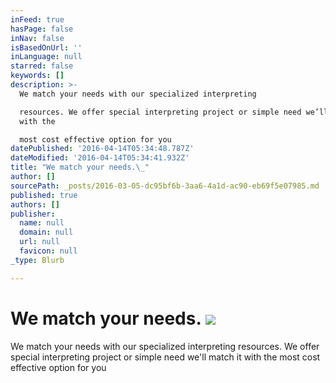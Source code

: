 ```yaml
---
inFeed: true
hasPage: false
inNav: false
isBasedOnUrl: ''
inLanguage: null
starred: false
keywords: []
description: >-
  We match your needs with our specialized interpreting

  resources. We offer special interpreting project or simple need we’ll match it
  with the

  most cost effective option for you
datePublished: '2016-04-14T05:34:48.787Z'
dateModified: '2016-04-14T05:34:41.932Z'
title: "We match your needs.\_"
author: []
sourcePath: _posts/2016-03-05-dc95bf6b-3aa6-4a1d-ac90-eb69f5e07985.md
published: true
authors: []
publisher:
  name: null
  domain: null
  url: null
  favicon: null
_type: Blurb

---
```

# We match your needs. ![](https://the-grid-user-content.s3-us-west-2.amazonaws.com/18d28e2a-fde5-4a64-9d30-c9878ceffda8.jpg)

We match your needs with our specialized interpreting
resources. We offer special interpreting project or simple need we'll match it with the
most cost effective option for you